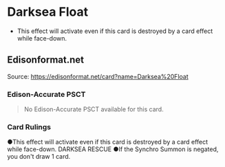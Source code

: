 # Darksea Float

*   This effect will activate even if this card is destroyed by a card effect while face-down.  
      
    

## Edisonformat.net

Source: https://edisonformat.net/card?name=Darksea%20Float

### Edison-Accurate PSCT

> No Edison-Accurate PSCT available for this card.

### Card Rulings

●This effect will activate even if this card is destroyed by a card effect while face-down. DARKSEA RESCUE
●If the Synchro Summon is negated, you don't draw 1 card.
            